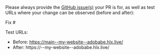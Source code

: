 Please always provide the [GitHub issue(s)](../issues) your PR is for, as well as test URLs where your change can be observed (before and after):

Fix #<gh-issue-id>

Test URLs:
- Before: https://main--my-website--adobabe.hlx.live/
- After: https://<branch>--my-website--adobabe.hlx.live/
